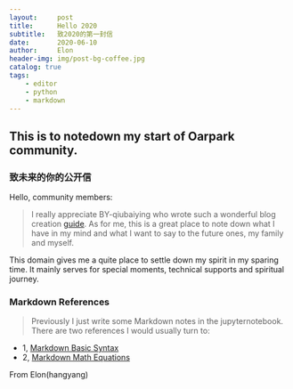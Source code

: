 ```yaml
---
layout:     post
title:      Hello 2020
subtitle:   致2020的第一封信
date:       2020-06-10
author:     Elon
header-img: img/post-bg-coffee.jpg
catalog: true
tags:
    - editor
    - python
    - markdown
---
```


## This is to notedown my start of Oarpark community.

### 致未来的你的公开信
Hello, community members:
>I really appreciate BY-qiubaiying who wrote such a wonderful blog creation [guide](https://github.com/qiubaiying/qiubaiying.github.io/wiki/%E5%8D%9A%E5%AE%A2%E6%90%AD%E5%BB%BA%E8%AF%A6%E7%BB%86%E6%95%99%E7%A8%8B). As for me, this is a great place to note down what I have in my mind and what I want to say to the future ones, my family and myself. 
 
This domain gives me a quite place to settle down my spirit in my sparing time. It mainly serves for special moments, technical supports and spiritual journey.


### Markdown References
>Previously I just write some Markdown notes in the jupyternotebook.
There are two references I would usually turn to:
- 1, [Markdown Basic Syntax](https://www.markdownguide.org/basic-syntax/)
- 2, [Markdown Math Equations](https://www.math.ubc.ca/~pwalls/math-python/jupyter/markdown/)

From Elon(hangyang)